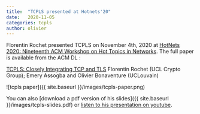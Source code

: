 ```yaml
---
title:  "TCPLS presented at Hotnets'20"
date:   2020-11-05
categories: tcpls
author: olivier
---
```



Florentin Rochet presented TCPLS on November 4th, 2020 at [HotNets 2020: Nineteenth ACM Workshop on Hot Topics in Networks](https://conferences.sigcomm.org/hotnets/2020/program.html). The full paper is available from the ACM DL :

 [TCPLS: Closely Integrating TCP and TLS](https://dl.acm.org/doi/10.1145/3422604.3425947)
 Florentin Rochet (UCL Crypto Group); Emery Assogba and Olivier Bonaventure (UCLouvain)


![tcpls paper]({{ site.baseurl }}/images/tcpls-paper.png)

You can also [download a pdf version of his slides]({{ site.baseurl }}/images/tcpls-slides.pdf) or [listen to his presentation on youtube](https://youtu.be/gkz-A9BDlqU?t=11139).

